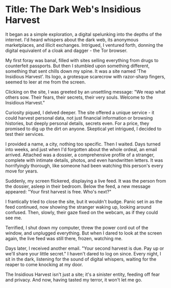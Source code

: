 # **Title: The Dark Web's Insidious Harvest**

It began as a simple exploration, a digital spelunking into the depths of the internet. I'd heard whispers about the dark web, its anonymous marketplaces, and illicit exchanges. Intrigued, I ventured forth, donning the digital equivalent of a cloak and dagger - the Tor browser.

My first foray was banal, filled with sites selling everything from drugs to counterfeit passports. But then I stumbled upon something different, something that sent chills down my spine. It was a site named 'The Insidious Harvest'. Its logo, a grotesque scarecrow with razor-sharp fingers, seemed to leer at me from the screen.

Clicking on the site, I was greeted by an unsettling message: "We reap what others sow. Their fears, their secrets, their very souls. Welcome to the Insidious Harvest."

Curiosity piqued, I delved deeper. The site offered a unique service - it could harvest personal data, not just financial information or browsing histories, but deeply personal details, secrets even. For a price, they promised to dig up the dirt on anyone. Skeptical yet intrigued, I decided to test their services.

I provided a name, a city, nothing too specific. Then I waited. Days turned into weeks, and just when I'd forgotten about the whole ordeal, an email arrived. Attached was a dossier, a comprehensive profile of a stranger, complete with intimate details, photos, and even handwritten letters. It was horrifyingly thorough, like someone had been watching this person's every move for years.

Suddenly, my screen flickered, displaying a live feed. It was the person from the dossier, asleep in their bedroom. Below the feed, a new message appeared: "Your first harvest is free. Who's next?"

I frantically tried to close the site, but it wouldn't budge. Panic set in as the feed continued, now showing the stranger waking up, looking around confused. Then, slowly, their gaze fixed on the webcam, as if they could see me.

Terrified, I shut down my computer, threw the power cord out of the window, and unplugged everything. But when I dared to look at the screen again, the live feed was still there, frozen, watching me.

Days later, I received another email. "Your second harvest is due. Pay up or we'll share your little secret." I haven't dared to log on since. Every night, I sit in the dark, listening for the sound of digital whispers, waiting for the reaper to come knocking at my door.

The Insidious Harvest isn't just a site; it's a sinister entity, feeding off fear and privacy. And now, having tasted my terror, it won't let me go.